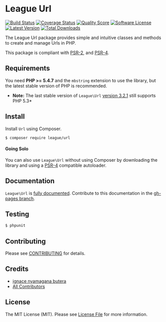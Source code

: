 # League Url

[![Build Status](https://img.shields.io/travis/thephpleague/url/master.svg?style=flat-square)](https://travis-ci.org/thephpleague/url)
[![Coverage Status](https://img.shields.io/scrutinizer/coverage/g/thephpleague/url.svg?style=flat-square)](https://scrutinizer-ci.com/g/thephpleague/url/code-structure)
[![Quality Score](https://img.shields.io/scrutinizer/g/thephpleague/url.svg?style=flat-square)](https://scrutinizer-ci.com/g/thephpleague/url)
[![Software License](https://img.shields.io/badge/license-MIT-brightgreen.svg?style=flat-square)](LICENSE.md)
[![Latest Version](https://img.shields.io/github/release/thephpleague/url.svg?style=flat-square)](https://github.com/thephpleague/url/releases)
[![Total Downloads](https://img.shields.io/packagist/dt/league/url.svg?style=flat-square)](https://packagist.org/packages/league/url)

The League Url package provides simple and intuitive classes and methods to create and manage Urls in PHP.

This package is compliant with [PSR-2][], and [PSR-4][].

[PSR-4]: https://github.com/php-fig/fig-standards/blob/master/accepted/PSR-4-autoloader.md
[PSR-2]: https://github.com/php-fig/fig-standards/blob/master/accepted/PSR-2-coding-style-guide.md

Requirements
-------

You need **PHP >= 5.4.7** and the `mbstring` extension to use the library, but the latest stable version of PHP is recommended.

* **Note:** The last stable version of `League\Url` [version 3.2.1](https://github.com/thephpleague/url/tree/3.2.1) still supports PHP 5.3*

Install
-------

Install `Url` using Composer.

```
$ composer require league/url
```

#### Going Solo

You can also use `League\Url` without using Composer by downloading the library and using a [PSR-4](http://www.php-fig.org/psr/psr-4/) compatible autoloader.

Documentation
-------

`League\Url` is [fully documented](http://url.thephpleague.com). Contribute to this documentation in the [gh-pages branch](https://github.com/thephpleague/url/tree/gh-pages).

Testing
-------

``` bash
$ phpunit
```

Contributing
-------

Please see [CONTRIBUTING](CONTRIBUTING.md) for details.

Credits
-------

- [ignace nyamagana butera](https://github.com/nyamsprod)
- [All Contributors](graphs/contributors)

License
-------

The MIT License (MIT). Please see [License File](LICENSE) for more information.

